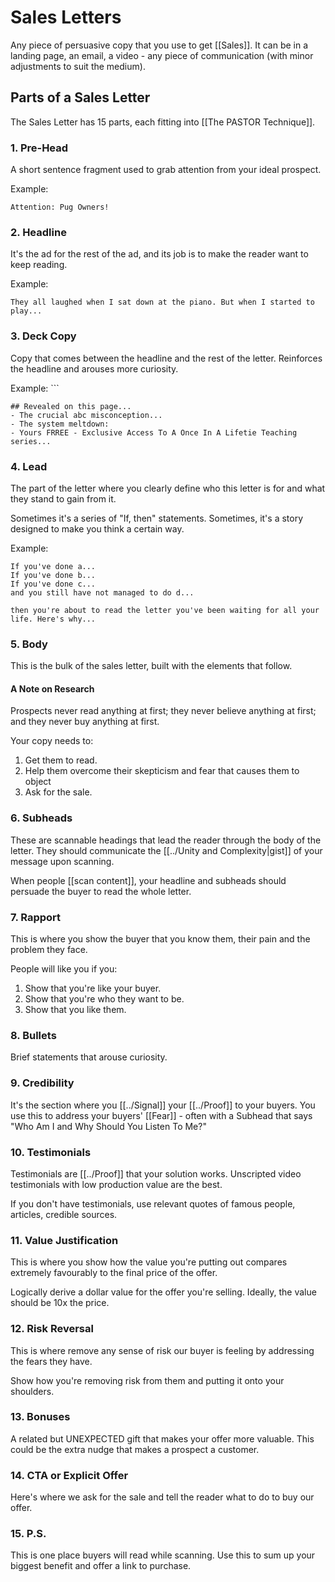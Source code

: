 # Sales Letters
Any piece of persuasive copy that you use to get [[Sales]]. It can be in a landing page, an email, a video - any piece of communication (with minor adjustments to suit the medium).

## Parts of a Sales Letter
The Sales Letter has 15 parts, each fitting into [[The PASTOR Technique]].

### 1. Pre-Head
A short sentence fragment used to grab attention from your ideal prospect.

Example: 
```
Attention: Pug Owners!
```

### 2. Headline
It's the ad for the rest of the ad, and its job is to  make the reader want to keep reading.

Example: 
```
They all laughed when I sat down at the piano. But when I started to play...
```

### 3. Deck Copy
Copy that comes between the headline and the rest of the letter. Reinforces the headline and arouses more curiosity.

Example: ```

```
## Revealed on this page...
- The crucial abc misconception...
- The system meltdown:
- Yours FRREE - Exclusive Access To A Once In A Lifetie Teaching series...
```

### 4. Lead
The part of the letter where you clearly define who this letter is for and what they stand to gain from it.

Sometimes it's a series of "If, then" statements. Sometimes, it's a story designed to make you think a certain way.

Example:

```
If you've done a...
If you've done b...
If you've done c...
and you still have not managed to do d...

then you're about to read the letter you've been waiting for all your life. Here's why...
```

### 5. Body
This is the bulk of the sales letter, built with the elements that follow.

#### A Note on Research
Prospects never read anything at first; they never believe anything at first; and they never buy anything at first.

Your copy needs to: 
1. Get them to read.
2. Help them overcome their skepticism and fear  that causes them to object
3. Ask for the sale.

### 6. Subheads
These are scannable headings that lead the reader through the body of the letter. They should communicate the [[../Unity and Complexity|gist]] of your message upon scanning.

When people [[scan content]], your headline and subheads should persuade the buyer to read the whole letter.

### 7. Rapport
This is where you show the buyer that you know them, their pain and the problem they face.

People will like you if you:
1. Show that you're like your buyer.
2. Show that you're who they want to be.
3. Show that you like them.

### 8. Bullets
Brief statements that arouse curiosity.

### 9. Credibility
It's the section where you [[../Signal]] your [[../Proof]] to your buyers. You use this to address your buyers' [[Fear]] - often with a Subhead that says "Who Am I and Why Should You Listen To Me?"

### 10. Testimonials
Testimonials are [[../Proof]] that your solution works. Unscripted video testimonials with low production value are the best.

If you don't have testimonials, use relevant quotes of famous people, articles, credible sources.

### 11. Value Justification
This is where you show how the value you're putting out compares extremely favourably to the final price of the offer.

Logically derive a dollar value for the offer you're selling. Ideally, the value should be 10x the price.

### 12. Risk Reversal
This is where remove any sense of risk our buyer is feeling by addressing the fears they have.

Show how you're removing risk from them and putting it onto your shoulders.

### 13. Bonuses
A related but UNEXPECTED gift that makes your offer more valuable. This could be the extra nudge that makes a prospect a customer.

### 14. CTA or Explicit Offer
Here's where we ask for the sale and tell the reader what to do to buy our offer.

### 15. P.S.
This is one place buyers will read while scanning. Use this to sum up your biggest benefit and offer a link to purchase.